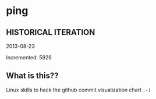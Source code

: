 # ping

## HISTORICAL ITERATION
2013-08-23

Incremented: 5926

## What is this?? 
Linux skills to hack the github commit visualization chart `;-)`
